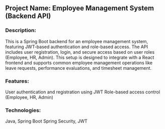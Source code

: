 ## Project Name: Employee Management System (Backend API)

### Description:
This is a Spring Boot backend for an employee management system, featuring JWT-based authentication and role-based access. The API includes user registration, login, and secure access based on user roles (Employee, HR, Admin). This setup is designed to integrate with a React frontend and supports common employee management operations like leave requests, performance evaluations, and timesheet management.

### Features:
User authentication and registration using JWT
Role-based access control (Employee, HR, Admin)

### Technologies:
Java, Spring Boot
Spring Security, JWT
